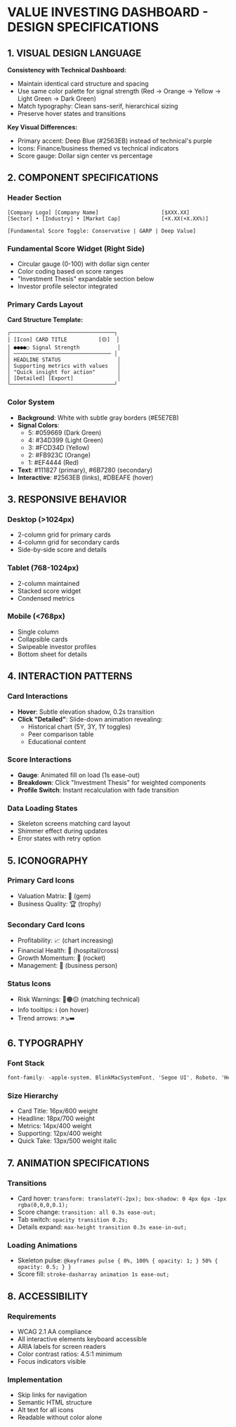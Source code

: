 # VALUE INVESTING DASHBOARD - DESIGN SPECIFICATIONS

## 1. VISUAL DESIGN LANGUAGE

**Consistency with Technical Dashboard:**
- Maintain identical card structure and spacing
- Use same color palette for signal strength (Red → Orange → Yellow → Light Green → Dark Green)
- Match typography: Clean sans-serif, hierarchical sizing
- Preserve hover states and transitions

**Key Visual Differences:**
- Primary accent: Deep Blue (#2563EB) instead of technical's purple
- Icons: Finance/business themed vs technical indicators
- Score gauge: Dollar sign center vs percentage

## 2. COMPONENT SPECIFICATIONS

### Header Section
```
[Company Logo] [Company Name]                    [$XXX.XX]
[Sector] • [Industry] • [Market Cap]             [+X.XX(+X.XX%)]

[Fundamental Score Toggle: Conservative | GARP | Deep Value]
```

### Fundamental Score Widget (Right Side)
- Circular gauge (0-100) with dollar sign center
- Color coding based on score ranges
- "Investment Thesis" expandable section below
- Investor profile selector integrated

### Primary Cards Layout

**Card Structure Template:**
```
┌─────────────────────────────────┐
│ [Icon] CARD TITLE          [🟡]  │
│ ●●●●○ Signal Strength            │
│ ─────────────────────────────── │
│ HEADLINE STATUS                  │
│ Supporting metrics with values   │
│ "Quick insight for action"       │
│ [Detailed] [Export]              │
└─────────────────────────────────┘
```

### Color System
- **Background**: White with subtle gray borders (#E5E7EB)
- **Signal Colors**: 
  - 5: #059669 (Dark Green)
  - 4: #34D399 (Light Green) 
  - 3: #FCD34D (Yellow)
  - 2: #FB923C (Orange)
  - 1: #EF4444 (Red)
- **Text**: #111827 (primary), #6B7280 (secondary)
- **Interactive**: #2563EB (links), #DBEAFE (hover)

## 3. RESPONSIVE BEHAVIOR

### Desktop (>1024px)
- 2-column grid for primary cards
- 4-column grid for secondary cards
- Side-by-side score and details

### Tablet (768-1024px)
- 2-column maintained
- Stacked score widget
- Condensed metrics

### Mobile (<768px)
- Single column
- Collapsible cards
- Swipeable investor profiles
- Bottom sheet for details

## 4. INTERACTION PATTERNS

### Card Interactions
- **Hover**: Subtle elevation shadow, 0.2s transition
- **Click "Detailed"**: Slide-down animation revealing:
  - Historical chart (5Y, 3Y, 1Y toggles)
  - Peer comparison table
  - Educational content
  
### Score Interactions
- **Gauge**: Animated fill on load (1s ease-out)
- **Breakdown**: Click "Investment Thesis" for weighted components
- **Profile Switch**: Instant recalculation with fade transition

### Data Loading States
- Skeleton screens matching card layout
- Shimmer effect during updates
- Error states with retry option

## 5. ICONOGRAPHY

### Primary Card Icons
- Valuation Matrix: 💎 (gem)
- Business Quality: 🏆 (trophy)

### Secondary Card Icons
- Profitability: 📈 (chart increasing)
- Financial Health: 🏥 (hospital/cross)
- Growth Momentum: 🚀 (rocket)
- Management: 👔 (business person)

### Status Icons
- Risk Warnings: 🔴🟠🟡 (matching technical)
- Info tooltips: ℹ️ (on hover)
- Trend arrows: ↗️↘️➡️

## 6. TYPOGRAPHY

### Font Stack
```css
font-family: -apple-system, BlinkMacSystemFont, 'Segoe UI', Roboto, 'Helvetica Neue', Arial, sans-serif;
```

### Size Hierarchy
- Card Title: 16px/600 weight
- Headline: 18px/700 weight
- Metrics: 14px/400 weight
- Supporting: 12px/400 weight
- Quick Take: 13px/500 weight italic

## 7. ANIMATION SPECIFICATIONS

### Transitions
- Card hover: `transform: translateY(-2px); box-shadow: 0 4px 6px -1px rgba(0,0,0,0.1);`
- Score change: `transition: all 0.3s ease-out;`
- Tab switch: `opacity transition 0.2s;`
- Details expand: `max-height transition 0.3s ease-in-out;`

### Loading Animations
- Skeleton pulse: `@keyframes pulse { 0%, 100% { opacity: 1; } 50% { opacity: 0.5; } }`
- Score fill: `stroke-dasharray animation 1s ease-out;`

## 8. ACCESSIBILITY

### Requirements
- WCAG 2.1 AA compliance
- All interactive elements keyboard accessible
- ARIA labels for screen readers
- Color contrast ratios: 4.5:1 minimum
- Focus indicators visible

### Implementation
- Skip links for navigation
- Semantic HTML structure
- Alt text for all icons
- Readable without color alone